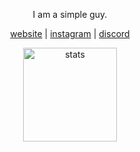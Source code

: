 <p align="center">I am a simple guy.</p>
<p align="center">
  <a href="https://eggsy.codes" target="_blank">website</a>
  |
  <a href="https://instagram.com/eggsywashere" target="_blank">instagram</a>
  |
  <a href="https://discord.eggsy.codes" target="_blank">discord</a>
</p>

<p align="center">
  <img src="https://github-readme-stats.vercel.app/api?username=eggsywashere&count_private=true&show_icons=true" width="%100" height="150px" alt="stats" />
</p>
